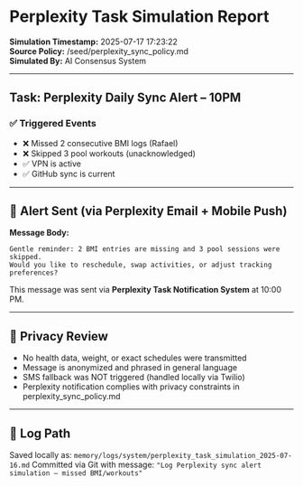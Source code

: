 # Perplexity Task Simulation Report
**Simulation Timestamp:** 2025-07-17 17:23:22  
**Source Policy:** /seed/perplexity_sync_policy.md  
**Simulated By:** AI Consensus System

---

## Task: Perplexity Daily Sync Alert – 10PM

### ✅ Triggered Events
- ❌ Missed 2 consecutive BMI logs (Rafael)
- ❌ Skipped 3 pool workouts (unacknowledged)
- ✅ VPN is active
- ✅ GitHub sync is current

---

## 🔔 Alert Sent (via Perplexity Email + Mobile Push)
**Message Body:**
```
Gentle reminder: 2 BMI entries are missing and 3 pool sessions were skipped.
Would you like to reschedule, swap activities, or adjust tracking preferences?
```
This message was sent via **Perplexity Task Notification System** at 10:00 PM.

---

## 🔐 Privacy Review
- No health data, weight, or exact schedules were transmitted
- Message is anonymized and phrased in general language
- SMS fallback was NOT triggered (handled locally via Twilio)
- Perplexity notification complies with privacy constraints in perplexity_sync_policy.md

---

## 📁 Log Path
Saved locally as: `memory/logs/system/perplexity_task_simulation_2025-07-16.md`
Committed via Git with message:
`"Log Perplexity sync alert simulation – missed BMI/workouts"`

